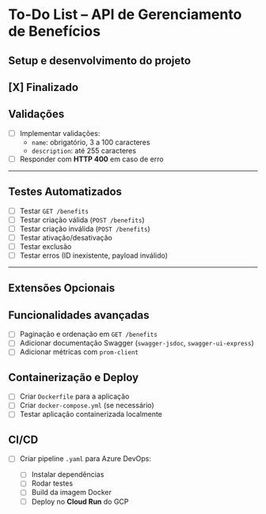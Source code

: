 # To-Do List – API de Gerenciamento de Benefícios

## Setup e desenvolvimento do projeto
[X] Finalizado
---

## Validações

* [ ] Implementar validações:
  * `name`: obrigatório, 3 a 100 caracteres
  * `description`: até 255 caracteres
* [ ] Responder com **HTTP 400** em caso de erro

---

## Testes Automatizados

* [ ] Testar `GET /benefits`
* [ ] Testar criação válida (`POST /benefits`)
* [ ] Testar criação inválida (`POST /benefits`)
* [ ] Testar ativação/desativação
* [ ] Testar exclusão
* [ ] Testar erros (ID inexistente, payload inválido)

---

## Extensões Opcionais

## Funcionalidades avançadas

* [ ] Paginação e ordenação em `GET /benefits`
* [ ] Adicionar documentação Swagger (`swagger-jsdoc`, `swagger-ui-express`)
* [ ] Adicionar métricas com `prom-client`

## Containerização e Deploy

* [ ] Criar `Dockerfile` para a aplicação
* [ ] Criar `docker-compose.yml` (se necessário)
* [ ] Testar aplicação containerizada localmente

## CI/CD

* [ ] Criar pipeline `.yaml` para Azure DevOps:

  * [ ] Instalar dependências
  * [ ] Rodar testes
  * [ ] Build da imagem Docker
  * [ ] Deploy no **Cloud Run** do GCP